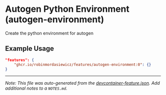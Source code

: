 
# Autogen Python Environment (autogen-environment)

Create the python environment for autogen

## Example Usage

```json
"features": {
    "ghcr.io/robinmordasiewicz/features/autogen-environment:0": {}
}
```





---

_Note: This file was auto-generated from the [devcontainer-feature.json](https://github.com/robinmordasiewicz/features/blob/main/src/autogen-environment/devcontainer-feature.json).  Add additional notes to a `NOTES.md`._
